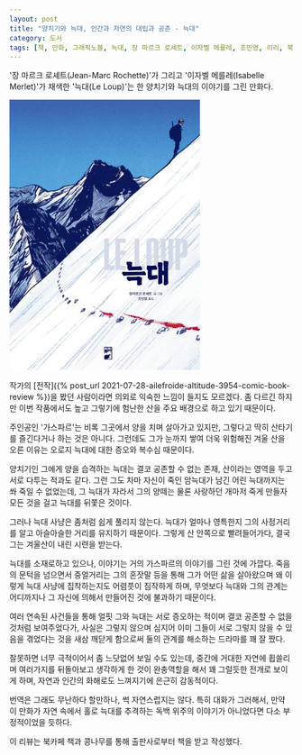 ```yaml
---
layout: post
title: "양치기와 늑대, 인간과 자연의 대립과 공존 - 늑대"
category: 도서
tags: [책, 만화, 그래픽노블, 늑대, 장 마르크 로셰트, 이자벨 메를레, 조민영, 리리, 북카페 책과 콩나무, 서평]
---
```


'장 마르크 로셰트(Jean-Marc Rochette)'가 그리고
'이자벨 메를레(Isabelle Merlet)'가 채색한
'늑대(Le Loup)'는
한 양치기와 늑대의 이야기를 그린 만화다.

![표지](/images/le-loup-comic-book-h480.jpg)

작가의 [전작]({% post_url 2021-07-28-ailefroide-altitude-3954-comic-book-review %})을 봤던 사람이라면
의외로 익숙한 느낌이 들지도 모르겠다.
좀 다르긴 하지만 이번 작품에서도 높고 그렇기에 험난한 산을 주요 배경으로 하고 있기 때문이다.

주인공인 '가스파르'는 비록 그곳에서 양을 치며 살아가고 있지만,
그렇다고 딱히 산타기를 즐긴다거나 하는 것은 아니다.
그런데도 그가 눈까지 쌓여 더욱 위험해진 겨울 산을 오른 이유는
오로지 늑대에 대한 증오와 복수심 때문이다.

양치기인 그에게 양을 습격하는 늑대는 결코 공존할 수 없는 존재,
산이라는 영역을 두고 서로 다투는 적과도 같다.
그런 그도 차마 자신이 죽인 암늑대가 남긴 어린 늑대까지는 쏴 죽일 수 없었는데,
그 늑대가 자라서 그의 양떼는 물론 사랑하던 개마저 죽게 만들자
모든 것을 걸고 늑대를 뒤쫓은 것이다.

그러나 늑대 사냥은 좀처럼 쉽게 풀리지 않는다.
늑대가 얼마나 영특한지 그의 사정거리를 알고 아슬아슬한 거리를 유지하기 때문이다.
그렇게 산 안쪽으로 빨려들어가다,
결국 그는 겨울산이 내린 시련을 받는다.

늑대를 소재로하고 있으나, 이야기는 거의 가스파르의 이야기를 그린 것에 가깝다.
죽음의 문턱을 넘으면서 중얼거리는 그의 혼잣말 등을 통해
그가 어떤 삶을 살아왔으며
왜 이렇게 늑대 사냥에 집착하는지도 어렴풋이 짐작하게 하며,
무엇보다 늑대와 그의 관계는 어디까지나 그 자신에 의해서 만들어진 것에 불과하기 때문이다.

여러 연속된 사건들을 통해 얼핏 그와 늑대는 서로 증오하는 적이며 결코 공존할 수 없을 것처럼 보여주었다가,
사실은 그렇지 않으며
심지어 이미 그들이 서로 그렇지 않을 수 있음을 겪었다는 것을 새삼 깨닫게 함으로써
둘의 관계를 해소하는 드라마를 꽤 잘 짰다.

잘못하면 너무 극적이어서 좀 느닷없어 보일 수도 있는데,
중간에 거대한 자연에 휩쓸리며 여러가지를 뒤돌아보고 생각하게 한 것이 완충역할을 해서
꽤 그럴듯한 전개로 보이게 하며,
자연과 인간의 화해로도 느껴지기에 은근히 감동적이다.

번역은 그래도 무난하다 할만하나, 썩 자연스럽지는 않다.
특히 대화가 그러해서,
만약 이 만화가 자연 속에서 홀로 늑대를 추격하는 독백 위주의 이야기가 아니었다면 다소 부정적이었을 듯하다.



<div class="im im-info">
이 리뷰는 북카페 책과 콩나무를 통해 출판사로부터 책을 받고 작성했다.
</div>
